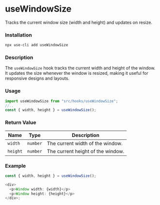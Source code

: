 # useWindowSize

Tracks the current window size (width and height) and updates on resize.

### Installation

```bash
npx use-cli add useWindowSize
```

### Description

The `useWindowSize` hook tracks the current width and height of the window. It updates the size whenever the window is resized, making it useful for responsive designs and layouts.

### Usage

```typescript
import useWindowSize from "src/hooks/useWindowSize";
//..
const { width, height } = useWindowSize();
```

### Return Value

| Name     | Type     | Description                       |
| -------- | -------- | --------------------------------- |
| `width`  | `number` | The current width of the window.  |
| `height` | `number` | The current height of the window. |

### Example

```typescript
const { width, height } = useWindowSize();

<div>
  <p>Window width: {width}</p>
  <p>Window height: {height}</p>
</div>;
```
